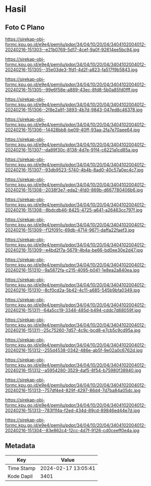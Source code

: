 # Hasil

## Foto C Plano

https://sirekap-obj-formc.kpu.go.id/e9e4/pemilu/pdpr/34/04/10/20/04/3404102004012-20240216-151303--e21b0769-5d17-4cef-9a0f-92614ee5bc94.jpg

https://sirekap-obj-formc.kpu.go.id/e9e4/pemilu/pdpr/34/04/10/20/04/3404102004012-20240216-151305--35e03de3-1fd1-4d2f-a823-fa517f9b5843.jpg

https://sirekap-obj-formc.kpu.go.id/e9e4/pemilu/pdpr/34/04/10/20/04/3404102004012-20240216-151305--99e6f58e-a889-43ec-8fd8-5b0a85fd0fff.jpg

https://sirekap-obj-formc.kpu.go.id/e9e4/pemilu/pdpr/34/04/10/20/04/3404102004012-20240216-151306--2f8e2a91-3893-4b7d-9843-047ed8c46378.jpg

https://sirekap-obj-formc.kpu.go.id/e9e4/pemilu/pdpr/34/04/10/20/04/3404102004012-20240216-151306--14428bb8-be09-40ff-93aa-2fa7e70aee64.jpg

https://sirekap-obj-formc.kpu.go.id/e9e4/pemilu/pdpr/34/04/10/20/04/3404102004012-20240216-151307--da89f30c-8138-4d7e-91f4-c6221a1cd85a.jpg

https://sirekap-obj-formc.kpu.go.id/e9e4/pemilu/pdpr/34/04/10/20/04/3404102004012-20240216-151307--93db9523-5740-4b4b-8ad0-40c57a0ec4c7.jpg

https://sirekap-obj-formc.kpu.go.id/e9e4/pemilu/pdpr/34/04/10/20/04/3404102004012-20240216-151308--2038f3e7-eda2-4fd0-869b-d667780406b6.jpg

https://sirekap-obj-formc.kpu.go.id/e9e4/pemilu/pdpr/34/04/10/20/04/3404102004012-20240216-151308--8bdcdb46-8425-4725-a641-a26463cc797f.jpg

https://sirekap-obj-formc.kpu.go.id/e9e4/pemilu/pdpr/34/04/10/20/04/3404102004012-20240216-151309--f12f091c-69db-4714-9671-daffa22faef3.jpg

https://sirekap-obj-formc.kpu.go.id/e9e4/pemilu/pdpr/34/04/10/20/04/3404102004012-20240216-151309--e4bd2f7a-5679-4b4a-be66-bd0ee30e2d47.jpg

https://sirekap-obj-formc.kpu.go.id/e9e4/pemilu/pdpr/34/04/10/20/04/3404102004012-20240216-151310--9a5872fa-c215-4095-b041-1e8ea2a840ea.jpg

https://sirekap-obj-formc.kpu.go.id/e9e4/pemilu/pdpr/34/04/10/20/04/3404102004012-20240216-151310--8cf0cd2a-5b42-4c11-a685-545b9bfa0349.jpg

https://sirekap-obj-formc.kpu.go.id/e9e4/pemilu/pdpr/34/04/10/20/04/3404102004012-20240216-151311--64a5cc19-3348-485d-b494-cddc7d68059f.jpg

https://sirekap-obj-formc.kpu.go.id/e9e4/pemilu/pdpr/34/04/10/20/04/3404102004012-20240216-151311--25c75260-7d57-4c9c-bcd8-e7cb5c9cd95a.jpg

https://sirekap-obj-formc.kpu.go.id/e9e4/pemilu/pdpr/34/04/10/20/04/3404102004012-20240216-151312--255d4538-0342-486e-ab5f-9e02a0c6762d.jpg

https://sirekap-obj-formc.kpu.go.id/e9e4/pemilu/pdpr/34/04/10/20/04/3404102004012-20240216-151312--a5954280-3529-4af5-8f54-b75980f38940.jpg

https://sirekap-obj-formc.kpu.go.id/e9e4/pemilu/pdpr/34/04/10/20/04/3404102004012-20240216-151313--757df4e4-829f-4297-86d4-7d7ba84a05dc.jpg

https://sirekap-obj-formc.kpu.go.id/e9e4/pemilu/pdpr/34/04/10/20/04/3404102004012-20240216-151313--783f1f4a-f2ed-434d-89cd-89846ed44e7d.jpg

https://sirekap-obj-formc.kpu.go.id/e9e4/pemilu/pdpr/34/04/10/20/04/3404102004012-20240216-151304--83e862c4-12cc-4d7f-9126-cd0ceeff0e4a.jpg


## Metadata

| Key        | Value               |
| ---------- | ------------------- |
| Time Stamp | 2024-02-17 13:05:41 |
| Kode Dapil | 3401                |



